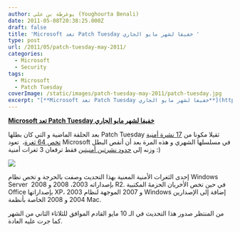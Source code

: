```yaml
---
author: يوغرطة بن علي (Youghourta Benali)
date: 2011-05-08T20:38:25.000Z
draft: false
title: 'Microsoft تعد Patch Tuesday خفيفا لشهر مايو الجاري '
type: post
url: /2011/05/patch-tuesday-may-2011/
categories:
  - Microsoft
  - Security
tags:
  - Microsoft
  - Patch Tuesday
coverImage: /static/images/patch-tuesday-may-2011/patch-tuesday.jpg
excerpt: "[**Microsoft تعد Patch Tuesday خفيفا لشهر مايو الجاري**](https://www.it-scoop.com/2011/05/patch-tuesday-may-2011/)\n\nبعد الحلقة الماضية و التي كان بطلها Patch Tuesday ثقيلا مكونا من [17 نشرة أمنية تخص 64 ثغرة](https://www.it-scoop.com/2011/04/microsoft-april-patch-tuesday/)،\_ تعود Microsoft في مسلسلها الشهري و هذه المرة بعد أن أنقص البطل وزنه إلى [حدود"
---
```

[**Microsoft تعد Patch Tuesday خفيفا لشهر مايو الجاري**](https://www.it-scoop.com/2011/05/patch-tuesday-may-2011/)

بعد الحلقة الماضية و التي كان بطلها Patch Tuesday ثقيلا مكونا من [17 نشرة أمنية تخص 64 ثغرة](https://www.it-scoop.com/2011/04/microsoft-april-patch-tuesday/)،  تعود Microsoft في مسلسلها الشهري و هذه المرة بعد أن أنقص البطل وزنه إلى [حدود نشرتين أمنيتين](http://www.microsoft.com/technet/security/bulletin/ms11-may.mspx) فقط ترقعان 3 ثغرات أمنية :)

![](/static/images/patch-tuesday-may-2011/patch-tuesday.jpg)

إحدى الثغرات الأمنية المعنية بهذا التحديث وصفت بالحرجة و تخص نظام Windows Server  بإصداراته 2003، 2008 و 2008 R2. في حين تخص الأخريان الحزمةَ المكتبية Office بإصداراتها XP، 2003 و 2007 الموجهة لنظام Windows إضافة إلى الإصدارين 2004 و 2008 الخاصة بأنظمة Mac.

من المنتظر صدور هذا التحديث في الـ 10 مايو القادم الموافق للثلاثاء الثاني من الشهر كما جرت عليه العادة.
